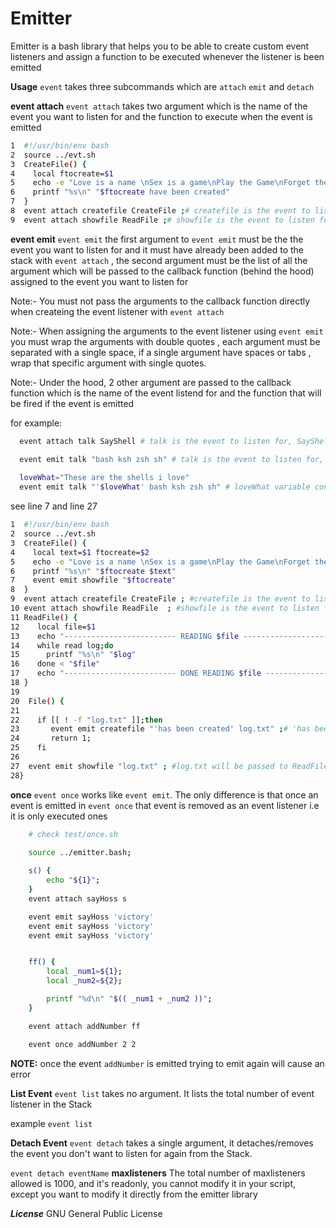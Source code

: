 # Emitter
Emitter is a bash library that helps you to be able to create custom event listeners and assign a function to be executed whenever the listener is been emitted

**Usage**
`event` takes three subcommands which are `attach` `emit` and `detach`

**event attach**
`event attach` takes two argument which is the name of the event you want to listen for and the function to execute when the event is emitted

```bash
1  #!/usr/bin/env bash
2  source ../evt.sh
3  CreateFile() {
4    local ftocreate=$1
5    echo -e "Love is a name \nSex is a game\nPlay the Game\nForget the name " > "$ftocreate"
6    printf "%s\n" "$ftocreate have been created"
7  }
8  event attach createfile CreateFile ;# createfile is the event to listen for, CreateFile is the callback function to execute when the event is emitted
9  event attach showfile ReadFile ;# showfile is the event to listen for, ReadFile is the callback function to execute when the event is emitted
```


**event emit**
`event emit` the first argument to `event emit` must be the the event you want to listen for and it must have already been added to the stack with `event attach` , the second argument must be the list  of all the argument which will be passed to the callback function (behind the hood) assigned to the event you want to listen for

Note:- You must not pass the arguments to the callback function directly when createing the event listener with `event attach`

Note:- When assigning the arguments to the event listener using `event emit` you must wrap the arguments with double quotes , each argument must be separated with a single space, if a single argument have spaces or tabs , wrap that specific argument with single quotes.

Note:- Under the hood, 2 other argument are passed to the callback function which is the name of the event listend for and the function that will be fired if the event is emitted

for example:

```bash
  event attach talk SayShell # talk is the event to listen for, SayShell is the callback function to execute when the event talk is been emitted

  event emit talk "bash ksh zsh sh" # talk is the event to listen for, "bash ksh zsh sh" is the argument passed to SayShell
  
  loveWhat="These are the shells i love"
  event emit talk "'$loveWhat' bash ksh zsh sh" # loveWhat variable contains space, and it's wrapped in single quotes so that it will be parsed as a single argument

```


see line 7 and line 27

```bash
1  #!/usr/bin/env bash
2  source ../evt.sh
3  CreateFile() {
4    local text=$1 ftocreate=$2
5    echo -e "Love is a name \nSex is a game\nPlay the Game\nForget the name " > "$ftocreate"
6    printf "%s\n" "$ftocreate $text"
7    event emit showfile "$ftocreate"
8  }
9  event attach createfile CreateFile ; #createfile is the event to listen for, CreateFile is the callback function to execute when the event is emitted
10 event attach showfile ReadFile  ; #showfile is the event to listen for, ReadFile is the callback function execute when the event is emitted
11 ReadFile() {
12    local file=$1
13    echo "------------------------- READING $file -----------------------"
14    while read log;do
15      printf "%s\n" "$log"
16    done < "$file"
17    echo "------------------------- DONE READING $file ------------------"
18 }
19
20  File() {
21
22    if [[ ! -f "log.txt" ]];then
23    	 event emit createfile "'has been created' log.txt" ;# 'has been created' and log.txt will be passed to CreateFile
24	     return 1;
25    fi
26
27  event emit showfile "log.txt" ; #log.txt will be passed to ReadFile
28}

```
**once**
`event once` works like `event emit`. The only difference is that once an event is emitted in `event once` that event is removed as an event listener i.e it is only executed ones


```bash
	# check test/once.sh
		
	source ../emitter.bash;

	s() {
		echo "${1}";
	}
	event attach sayHoss s

	event emit sayHoss 'victory'
	event emit sayHoss 'victory'
	event emit sayHoss 'victory'


	ff() {
		local _num1=${1};
		local _num2=${2};

	    printf "%d\n" "$(( _num1 + _num2 ))";
	}

	event attach addNumber ff

	event once addNumber 2 2	


```

**NOTE:** once the event `addNumber` is emitted trying to emit again will cause an error


**List Event**
`event list` takes no argument. It lists the total number of event listener in the Stack

example
`event list`

**Detach Event**
`event detach` takes a single argument, it detaches/removes the event you don't want to listen for again from the Stack.

`event detach eventName`
**maxlisteners**
The total number of maxlisteners allowed is 1000, and it's readonly, you cannot modify it in your script, except you want to modify it directly from the emitter library

***License***
GNU General Public License
